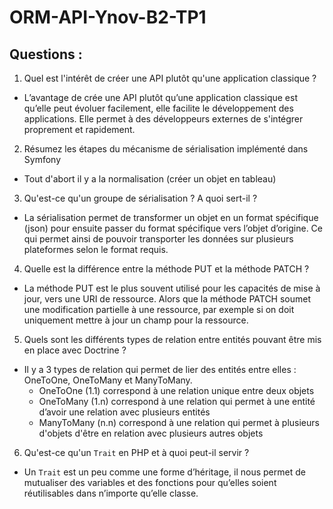 # ORM-API-Ynov-B2-TP1

## Questions :

1. Quel est l'intérêt de créer une API plutôt qu'une application classique ?
* L’avantage de crée une API plutôt qu’une application classique est qu’elle peut évoluer facilement, elle facilite le développement des applications. Elle permet à des développeurs externes de s'intégrer proprement et rapidement.

2. Résumez les étapes du mécanisme de sérialisation implémenté dans Symfony
* Tout d'abort il y a la normalisation (créer un objet en tableau) 

3. Qu'est-ce qu'un groupe de sérialisation ? A quoi sert-il ?
* La sérialisation permet de transformer un objet en un format spécifique (json) pour ensuite passer du format spécifique vers l’objet d’origine. Ce qui permet ainsi de pouvoir transporter les données sur plusieurs plateformes selon le format requis.

4. Quelle est la différence entre la méthode PUT et la méthode PATCH ?
* La méthode PUT est le plus souvent utilisé pour les capacités de mise à jour, vers une URI de ressource. Alors que la méthode PATCH soumet une modification partielle à une ressource, par exemple si on doit uniquement mettre à jour un champ pour la ressource.

5. Quels sont les différents types de relation entre entités pouvant être mis en place avec Doctrine ?
* Il y a 3 types de relation qui permet de lier des entités entre elles : OneToOne, OneToMany et ManyToMany.
  * OneToOne (1.1) correspond à une relation unique entre deux objets
  * OneToMany (1.n) correspond à une relation qui permet à une entité d’avoir une relation avec plusieurs entités
  * ManyToMany (n.n) correspond à une relation qui permet à plusieurs d'objets d'être en relation avec plusieurs autres objets

6. Qu'est-ce qu'un `Trait` en PHP et à quoi peut-il servir ?
* Un `Trait` est un peu comme une forme d’héritage, il nous permet de mutualiser des variables et des fonctions pour qu’elles soient réutilisables dans n’importe qu’elle classe.
